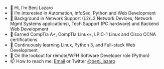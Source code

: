 - 👋 Hi, I’m Benj Lazaro
- 👀 I’m interested in Automation, InfoSec, Python and Web Development
- 🌱 Background in Network Support (L2/L3 Network Devices, Network Mgmt Systems applications), Tech Support (PC hardware) and Backend Web Development
- 🌱 Earned CompTia A+, CompTia Linux+, LPIC-1 Linux and Cisco CCNA certifications
- 🌱 Continuously learning Linux, Python 3, and Full-stack Web Development
- 💞️ On the lookout for remote/WFH Software Developer role (Python)
- 📫 How to reach me: <a href="mailto: benjie.work@gmail.com">Email</a> or Twitter <a href="https://twitter.com/benj_lazaro">@benj_lazaro</a>

<!---
benj-lazaro/benj-lazaro is a ✨ special ✨ repository because its `README.md` (this file) appears on your GitHub profile.
You can click the Preview link to take a look at your changes.
--->
